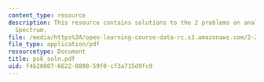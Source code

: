 ```yaml
---
content_type: resource
description: This resource contains solutions to the 2 problems on analyzing Bretschneider
  Spectrum.
file: /media/https%3A/open-learning-course-data-rc.s3.amazonaws.com/2-22-design-principles-for-ocean-vehicles-13-42-spring-2005/f4b208076622089859f0cf3a715d9fc9_ps6_soln.pdf
file_type: application/pdf
resourcetype: Document
title: ps6_soln.pdf
uid: f4b20807-6622-0898-59f0-cf3a715d9fc9
---
```

